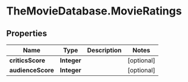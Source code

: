 # TheMovieDatabase.MovieRatings

## Properties
Name | Type | Description | Notes
------------ | ------------- | ------------- | -------------
**criticsScore** | **Integer** |  | [optional] 
**audienceScore** | **Integer** |  | [optional] 


